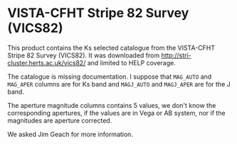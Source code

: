 VISTA-CFHT Stripe 82 Survey (VICS82)
====================================

This product contains the Ks selected catalogue from the VISTA-CFHT Stripe 82
Survey (VICS82).  It was downloaded from http://stri-cluster.herts.ac.uk/vics82/
and limited to HELP coverage.

The catalogue is missing documentation. I suppose that `MAG_AUTO` and `MAG_APER`
columns are for Ks band and `MAGJ_AUTO` and `MAGJ_APER` are for the J band.

The aperture magnitude columns contains 5 values, we don't know the
corresponding apertures, if the values are in Vega or AB system, nor if the
magnitudes are aperture corrected.

We asked Jim Geach for more information.
